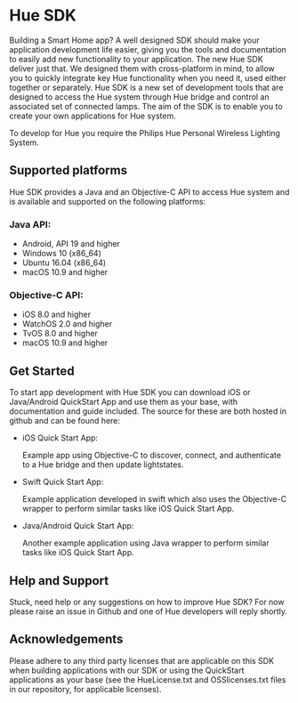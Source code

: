 # Hue SDK
Building a Smart Home app? A well designed SDK should make your application development life easier, giving you the tools and documentation to easily add new functionality to your application. The new Hue SDK deliver just that. We designed them with cross-platform in mind, to allow you to quickly integrate key Hue functionality when you need it, used either together or separately. Hue SDK is a new set of development tools that are designed to access the Hue system through Hue bridge and control an associated set of connected lamps. The aim of the SDK is to enable you to create your own applications for Hue system.

To develop for Hue you require the Philips Hue Personal Wireless Lighting System.

## Supported platforms
Hue SDK provides a Java and an Objective-C API to access Hue system and is available and supported on the following platforms:

### Java API:
* Android, API 19 and higher
* Windows 10 (x86_64)
* Ubuntu 16.04 (x86_64)
* macOS 10.9 and higher

### Objective-C API:
* iOS 8.0 and higher
* WatchOS 2.0 and higher
* TvOS 8.0 and higher
* macOS 10.9 and higher


## Get Started
To start app development with Hue SDK you can download iOS or Java/Android QuickStart App and use them as your base, with documentation and guide included. The source for these are both hosted in github and can be found here:

* iOS Quick Start App:

  Example app using Objective-C to discover, connect, and authenticate to a Hue bridge and then update lightstates.

* Swift Quick Start App: 
    
  Example application developed in swift which also uses the Objective-C wrapper to perform similar tasks like iOS Quick Start App.

* Java/Android Quick Start App:
    
  Another example application using Java wrapper to perform similar tasks like iOS Quick Start App.

## Help and Support
Stuck, need help or any suggestions on how to improve Hue SDK? For now please raise an issue in Github and one of Hue developers will reply shortly.

## Acknowledgements
Please adhere to any third party licenses that are applicable on this SDK when building applications with our SDK or using the QuickStart applications as your base
(see the HueLicense.txt and OSSlicenses.txt files in our repository, for applicable licenses).
